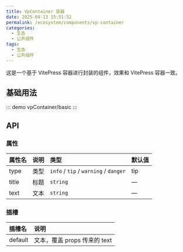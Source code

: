 ```yaml
---
title: VpContainer 容器
date: 2025-04-13 15:51:52
permalink: /ecosystem/components/vp-container
categories:
  - 生态
  - 公共组件
tags:
  - 生态
  - 公共组件
---
```


这是一个基于 VitePress 容器进行封装的组件，效果和 VitePress 容器一致。

## 基础用法

::: demo
vpContainer/basic
:::

## API

### 属性

| 属性名 | 说明 | 类型                                  | 默认值 |
| :----- | :--- | :------------------------------------ | :----- |
| type   | 类型 | `info` / `tip` / `warning` / `danger` | tip    |
| title  | 标题 | `string`                              | —      |
| text   | 文本 | `string`                              | —      |

### 插槽

| 插槽名  | 说明                         |
| :------ | :--------------------------- |
| default | 文本，覆盖 props 传来的 text |
